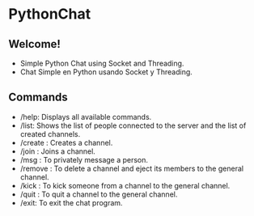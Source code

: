 # PythonChat
## Welcome!

- Simple Python Chat using Socket and Threading.
- Chat Simple en Python usando Socket y Threading.

## Commands

- /help: Displays all available commands.
- /list: Shows the list of people connected to the server and the list of created channels.
- /create <channelname>: Creates a channel.
- /join <channelname>: Joins a channel.
- /msg <username>: To privately message a person.
- /remove <channelname>: To delete a channel and eject its members to the general channel.
- /kick <channelname> <username>: To kick someone from a channel to the general channel.
- /quit <channelname>: To quit a channel to the general channel.
- /exit: To exit the chat program.
